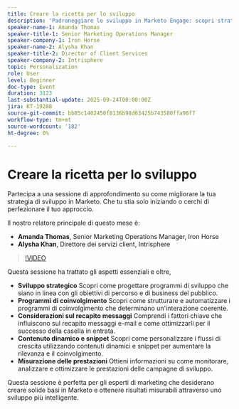 ```yaml
---
title: Creare la ricetta per lo sviluppo
description: 'Padroneggiare lo sviluppo in Marketo Engage: scopri strategia, automazione, personalizzazione e tracciamento delle prestazioni per aumentare coinvolgimento e risultati.'
speaker-name-1: Amanda Thomas
speaker-title-1: Senior Marketing Operations Manager
speaker-company-1: Iron Horse
speaker-name-2: Alysha Khan
speaker-title-2: Director of Client Services
speaker-company-2: Intrisphere
topic: Personalization
role: User
level: Beginner
doc-type: Event
duration: 3123
last-substantial-update: 2025-09-24T00:00:00Z
jira: KT-19288
source-git-commit: bb85c1402450f8136b98d63425b743580ffa96f7
workflow-type: tm+mt
source-wordcount: '182'
ht-degree: 0%

---
```



# Creare la ricetta per lo sviluppo

Partecipa a una sessione di approfondimento su come migliorare la tua strategia di sviluppo in Marketo. Che tu stia solo iniziando o cerchi di perfezionare il tuo approccio.

Il nostro relatore principale di questo mese è:

* **Amanda Thomas**, Senior Marketing Operations Manager, Iron Horse
* **Alysha Khan**, Direttore dei servizi client, Intrisphere

>[!VIDEO](https://video.tv.adobe.com/v/3475224/?learn=on&enablevpops)

Questa sessione ha trattato gli aspetti essenziali e oltre,

* **Sviluppo strategico** Scopri come progettare programmi di sviluppo che siano in linea con gli obiettivi di percorso e di business del pubblico.
* **Programmi di coinvolgimento** Scopri come strutturare e automatizzare i programmi di coinvolgimento che determinano un&#39;interazione coerente.
* **Considerazioni sul recapito messaggi** Comprendi i fattori chiave che influiscono sul recapito messaggi e-mail e come ottimizzarli per il successo della casella in entrata.
* **Contenuto dinamico e snippet** Scopri come personalizzare i flussi di crescita utilizzando contenuti dinamici e snippet per aumentare la rilevanza e il coinvolgimento.
* **Misurazione delle prestazioni** Ottieni informazioni su come monitorare, analizzare e ottimizzare le prestazioni delle campagne di sviluppo.

Questa sessione è perfetta per gli esperti di marketing che desiderano creare solide basi in Marketo e ottenere risultati misurabili attraverso uno sviluppo più intelligente.


